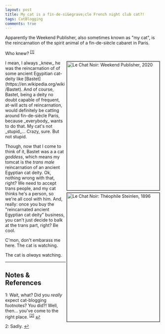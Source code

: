 ```yaml
---
layout: post
title: My cat is a fin-de-si&egrave;cle French night club cat?!
tags: CatBlogging
comments: true
---
```


Apparently the Weekend Publisher, also sometimes known as "my cat", is the reincarnation
of the spirit animal of a fin-de-si&egrave;cle cabaret in Paris.   

Who knew? <sup id="fn1a">[[1]](#fn1)</sup>  

<img src="{{ site.baseurl }}/images/2020-12-14-le-chat-noir-weekend-publisher.jpg" width="300" height="416" alt="Le Chat Noir: Weekend Publisher, 2020" title="Le Chat Noir: Weekend Publisher, 2020" style="float: right; margin: 3px 3px 3px 3px; border: 1px solid #000000;"/>
<img src="{{ site.baseurl }}/images/2020-12-14-le-chat-noir-really.jpg" width="300" height="416" alt="Le Chat Noir: Théophile Steinlen, 1896" title="Le Chat Noir: Théophile Steinlen, 1896" style="float: right; margin: 3px 3px 3px 3px; border: 1px solid #000000;"/>
I mean, I always _knew_ he was the reincarnation of of some ancient Egypitian cat-deity
like [Bastet](https://en.wikipedia.org/wiki/Bastet).  And of course, Bastet, being a deity
no doubt capable of frequent, at-will acts of reincarnation, would definitely be catting around
fin-de-si&egrave;cle Paris, because _everybody_ wants to do that.  My cat's not
_stupid_&hellip;  Crazy, sure.  But not stupid.  

Though, now that I come to think of it, Bastet was a a cat _goddess_, which means my tomcat
is the _trans male_ reincarnation of an ancient Egyptian cat deity.  Ok, nothing wrong with
that, right?  We need to accept trans people, and my cat thinks he's a person, so we're
all cool with him.  And, really: once you buy the "reincarnated ancient Egyptian cat
deity" business, you can't just decide to balk at the trans part, right?  Be cool.  

C'mon, don't embarass me here.  The cat is watching.  

The cat is _always_ watching.  

---

## Notes &amp; References  

<!--
<sup id="fn1a">[[1]](#fn1)</sup>
<a id="fn1">1</a>: [↩](#fn1a)  
-->

<a id="fn1">1</a>: Wait, what?  Did you _really_ expect cat-blogging footnotes?  You did?! Well, then&hellip; you've come to the right place. <sup id="fn2a">[[2]](#fn2)</sup> [↩](#fn1a)  

<a id="fn2">2</a>: Sadly. [↩](#fn2a)  
